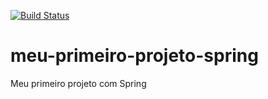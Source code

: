[![Build Status](https://travis-ci.com/geckel123/meu-primeiro-projeto-spring.svg?token=PMkvyNuNYyBJXuMJPzqp&branch=master)](https://travis-ci.com/geckel123/meu-primeiro-projeto-spring)
# meu-primeiro-projeto-spring
Meu primeiro projeto com Spring

